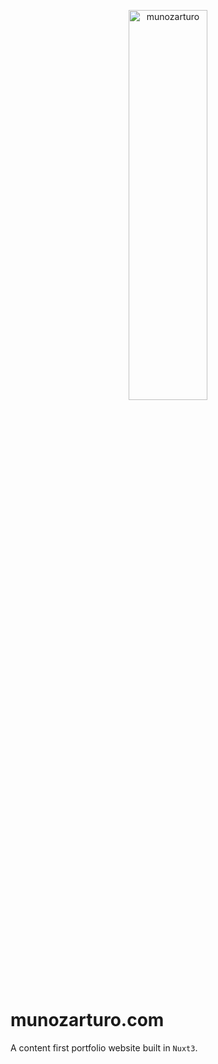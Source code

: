 <p align="center">
  <picture>
    <source srcset="https://www.munozarturo.com/assets/munozarturo/logo.svg">
    <img alt="munozarturo" src="https://www.munozarturo.com/assets/munozarturo/logo" width="50%" height="40%">
  </picture>
</p>

<!-- omit from toc -->
# munozarturo.com

A content first portfolio website built in `Nuxt3`.
